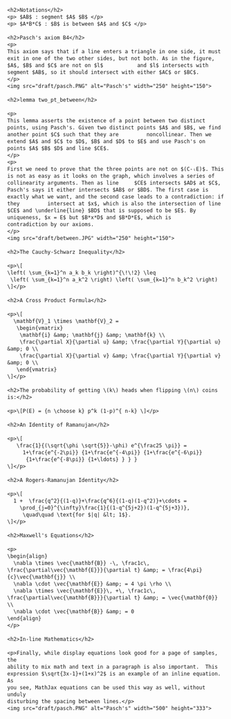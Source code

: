 <head>
  <meta charset="utf-8">
  <meta http-equiv="x-ua-compatible" content="ie=edge">
  <meta name="viewport" content="width=device-width">
  <title>MathJax v3 with TeX input and HTML output</title>
  <script src="https://polyfill.io/v3/polyfill.min.js?features=es6"></script>
  <script>
  MathJax = {
    tex: {inlineMath: [['$', '$'], ['\\(', '\\)']]}
  };
  </script>
  <script id="MathJax-script" async src="https://cdn.jsdelivr.net/npm/mathjax@3/es5/tex-chtml.js"></script>
</head>
<body>
    
    <h2>Notations</h2>
    <p> $AB$ : segment $A$ $B$ </p>
    <p> $A*B*C$ : $B$ is between $A$ and $C$ </p>
  
    <h2>Pasch's axiom B4</h2>
    <p>
    This axiom says that if a line enters a triangle in one side, it must exit in one of the two other sides, but not both. As in the figure, $A$, $B$ and $C$ are not on $l$           and $l$ intersects with segment $AB$, so it should intersect with either $AC$ or $BC$.
    </p>
    <img src="draft/pasch.PNG" alt="Pasch's" width="250" height="150">

    <h2>lemma two_pt_between</h2>

    <p>
    This lemma asserts the existence of a point between two distinct points, using Pasch's. Given two distinct points $A$ and $B$, we find another point $C$ such that they are         noncollinear. Then we extend $A$ and $C$ to $D$, $B$ and $D$ to $E$ and use Pasch's on points $A$ $B$ $D$ and line $CE$.
    </p>
    <p>
    First we need to prove that the three points are not on $(C-ₗE)$. This is not as easy as it looks on the graph, which involves a series of collinearity arguments. Then as line     $CE$ intersects $AD$ at $C$, Pasch's says it either intersects $AB$ or $BD$. The first case is exactly what we want, and the second case leads to a contradiction: if they         intersect at $x$, which is also the intersection of line $CE$ and \underline{line} $BD$ that is supposed to be $E$. By uniqueness, $x = E$ but $B*x*D$ and $B*D*E$, which is       contradiction by our axioms.
    </p>
    <img src="draft/between.JPG" width="250" height="150">

    <h2>The Cauchy-Schwarz Inequality</h2>

    <p>\[
    \left( \sum_{k=1}^n a_k b_k \right)^{\!\!2} \leq
     \left( \sum_{k=1}^n a_k^2 \right) \left( \sum_{k=1}^n b_k^2 \right)
    \]</p>

    <h2>A Cross Product Formula</h2>

    <p>\[
      \mathbf{V}_1 \times \mathbf{V}_2 =
       \begin{vmatrix}
        \mathbf{i} &amp; \mathbf{j} &amp; \mathbf{k} \\
        \frac{\partial X}{\partial u} &amp; \frac{\partial Y}{\partial u} &amp; 0 \\
        \frac{\partial X}{\partial v} &amp; \frac{\partial Y}{\partial v} &amp; 0 \\
       \end{vmatrix}
    \]</p>

    <h2>The probability of getting \(k\) heads when flipping \(n\) coins is:</h2>

    <p>\[P(E) = {n \choose k} p^k (1-p)^{ n-k} \]</p>

    <h2>An Identity of Ramanujan</h2>

    <p>\[
       \frac{1}{(\sqrt{\phi \sqrt{5}}-\phi) e^{\frac25 \pi}} =
         1+\frac{e^{-2\pi}} {1+\frac{e^{-4\pi}} {1+\frac{e^{-6\pi}}
          {1+\frac{e^{-8\pi}} {1+\ldots} } } }
    \]</p>

    <h2>A Rogers-Ramanujan Identity</h2>

    <p>\[
      1 +  \frac{q^2}{(1-q)}+\frac{q^6}{(1-q)(1-q^2)}+\cdots =
        \prod_{j=0}^{\infty}\frac{1}{(1-q^{5j+2})(1-q^{5j+3})},
         \quad\quad \text{for $|q| &lt; 1$}.
    \]</p>

    <h2>Maxwell's Equations</h2>

    <p>
    \begin{align}
      \nabla \times \vec{\mathbf{B}} -\, \frac1c\, \frac{\partial\vec{\mathbf{E}}}{\partial t} &amp; = \frac{4\pi}{c}\vec{\mathbf{j}} \\
      \nabla \cdot \vec{\mathbf{E}} &amp; = 4 \pi \rho \\
      \nabla \times \vec{\mathbf{E}}\, +\, \frac1c\, \frac{\partial\vec{\mathbf{B}}}{\partial t} &amp; = \vec{\mathbf{0}} \\
      \nabla \cdot \vec{\mathbf{B}} &amp; = 0
    \end{align}
    </p>

    <h2>In-line Mathematics</h2>

    <p>Finally, while display equations look good for a page of samples, the
    ability to mix math and text in a paragraph is also important.  This
    expression $\sqrt{3x-1}+(1+x)^2$ is an example of an inline equation.  As
    you see, MathJax equations can be used this way as well, without unduly
    disturbing the spacing between lines.</p>
    <img src="draft/pasch.PNG" alt="Pasch's" width="500" height="333">
  
</body>
